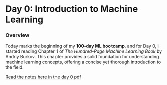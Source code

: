 # Day 0: Introduction to Machine Learning

### Overview
Today marks the beginning of my **100-day ML bootcamp**, and for Day 0, I started reading Chapter 1 of *The Hundred-Page Machine Learning Book* by Andriy Burkov. This chapter provides a solid foundation for understanding machine learning concepts, offering a concise yet thorough introduction to the field.

[Read the notes here in the day 0 pdf](https://drive.google.com/drive/folders/16Bi5sEjZYnzlBSjUR5PW2yVj9_AoKJ41?usp=drive_link)
